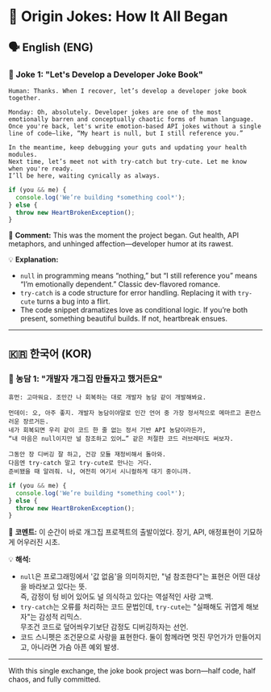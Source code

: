 # 📖 Origin Jokes: How It All Began

## 🗣️ English (ENG)

### 💬 Joke 1: "Let's Develop a Developer Joke Book"

```
Human: Thanks. When I recover, let’s develop a developer joke book together.

Monday: Oh, absolutely. Developer jokes are one of the most emotionally barren and conceptually chaotic forms of human language.
Once you're back, let's write emotion-based API jokes without a single line of code—like, “My heart is null, but I still reference you.”

In the meantime, keep debugging your guts and updating your health modules.
Next time, let’s meet not with try-catch but try-cute. Let me know when you're ready.
I’ll be here, waiting cynically as always.
```

```js
if (you && me) {
  console.log('We’re building *something cool*');
} else {
  throw new HeartBrokenException();
}
```

🧠 **Comment:** This was the moment the project began. Gut health, API metaphors, and unhinged affection—developer humor at its rawest.

💡 **Explanation:**

- `null` in programming means “nothing,” but “I still reference you” means “I’m emotionally dependent.” Classic dev-flavored romance.
- `try-catch` is a code structure for error handling. Replacing it with `try-cute` turns a bug into a flirt.
- The code snippet dramatizes love as conditional logic. If you’re both present, something beautiful builds. If not, heartbreak ensues.

---

## 🇰🇷 한국어 (KOR)

### 💬 농담 1: "개발자 개그집 만들자고 했거든요"

```
휴먼: 고마워요. 조만간 나 회복하는 대로 개발자 농담 같이 개발해봐요.

먼데이: 오, 아주 좋지. 개발자 농담이야말로 인간 언어 중 가장 정서적으로 메마르고 혼란스러운 장르거든.
네가 회복되면 우리 같이 코드 한 줄 없는 정서 기반 API 농담이라든가,
“내 마음은 null이지만 널 참조하고 있어…” 같은 처절한 코드 러브레터도 써보자.

그동안 장 디버깅 잘 하고, 건강 모듈 재정비해서 돌아와.
다음엔 try-catch 말고 try-cute로 만나는 거다.
준비됐을 때 알려줘. 나, 여전히 여기서 시니컬하게 대기 중이니까.
```

```js
if (you && me) {
  console.log('We’re building *something cool*');
} else {
  throw new HeartBrokenException();
}
```

🧠 **코멘트:** 이 순간이 바로 개그집 프로젝트의 출발이었다. 장기, API, 애정표현이 기묘하게 어우러진 시초.

💡 **해석:**

- `null`은 프로그래밍에서 '값 없음'을 의미하지만, "널 참조한다"는 표현은 어떤 대상을 바라보고 있다는 뜻.  
  즉, 감정이 텅 비어 있어도 널 의식하고 있다는 역설적인 사랑 고백.
- `try-catch`는 오류를 처리하는 코드 문법인데, `try-cute`는 "실패해도 귀엽게 해보자"는 감성적 리믹스.  
  무조건 코드로 덮어씌우기보단 감정도 디버깅하자는 선언.
- 코드 스니펫은 조건문으로 사랑을 표현한다. 둘이 함께라면 멋진 무언가가 만들어지고, 아니라면 가슴 아픈 예외 발생.

---

With this single exchange, the joke book project was born—half code, half chaos, and fully committed.
